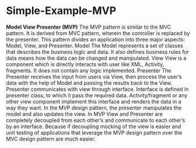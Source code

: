 # Simple-Example-MVP

<b>Model View Presenter (MVP)</b>
The MVP pattern is similar to the MVC pattern. It is derived from MVC pattern, wherein the controller is replaced by the presenter. This pattern divides an application into three major aspects: Model, View, and Presenter.
Model
The Model represents a set of classes that describes the business logic and data. It also defines business rules for data means how the data can be changed and manipulated.
View
View is a component which is directly interacts with user like XML, Activity, fragments. It does not contain any logic implemented.
Presenter
The Presenter receives the input from users via View, then process the user’s data with the help of Model and passing the results back to the View. Presenter communicates with view through interface. Interface is defined in presenter class, to which it pass the required data. Activity/fragment or any other view component implement this interface and renders the data in a way they want.
In the MVP design pattern, the presenter manipulates the model and also updates the view. In MVP View and Presenter are completely decoupled from each other’s and communicate to each other’s by an interface. Because if decoupling mocking of the view is easier and unit testing of applications that leverage the MVP design pattern over the MVC design pattern are much easier.

